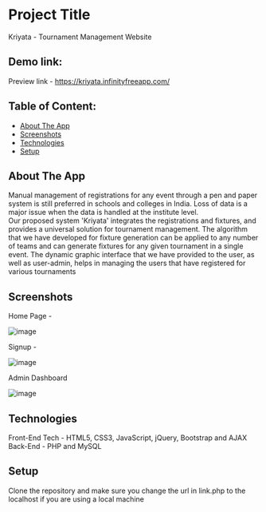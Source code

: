 # Project Title
Kriyata - Tournament Management Website

## Demo link:
Preview link -  https://kriyata.infinityfreeapp.com/
## Table of Content:

- [About The App](#about-the-app)
- [Screenshots](#screenshots)
- [Technologies](#technologies)
- [Setup](#setup)


## About The App
Manual management of registrations for any event through a pen and paper system is still preferred in schools and colleges in India. Loss of data is a major issue when the data is handled at the institute level.  
Our proposed system 'Kriyata' integrates the registrations and fixtures, and provides a universal solution for tournament management. The algorithm that we have developed for fixture generation can be applied to any number of teams and can generate fixtures for any given tournament in a single event. The dynamic graphic interface that we have provided to the user, as well as user-admin, helps in managing the users that have registered for various tournaments

## Screenshots

Home Page - 

![image](https://user-images.githubusercontent.com/61748949/201526110-df10d331-80ce-48de-ae6a-68a612281212.png)

Signup -

![image](https://user-images.githubusercontent.com/61748949/201526171-5059b9e9-f357-4f39-9c5d-ea7b4e8f515e.png)

Admin Dashboard

![image](https://user-images.githubusercontent.com/61748949/201526360-a1921198-f0bf-4d7c-8b03-c894a468c996.png)

## Technologies
Front-End Tech - HTML5, CSS3, JavaScript, jQuery, Bootstrap and AJAX
Back-End - PHP and MySQL

## Setup

Clone the repository and make sure you change the url in link.php to the localhost if you are using a local machine
